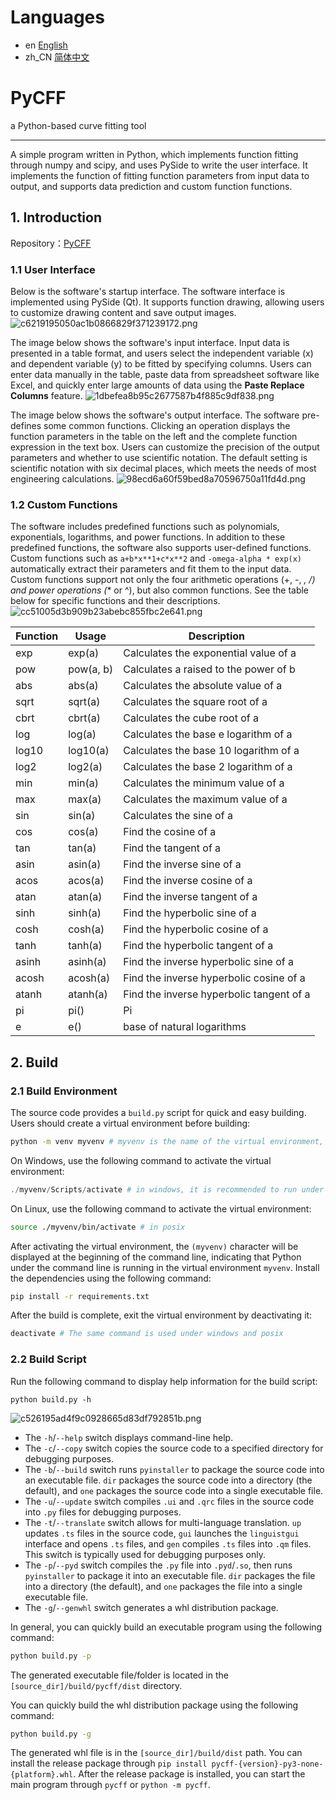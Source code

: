 # Languages

- en [English](README.md)
- zh_CN [简体中文](README.zh_CN.md)

# PyCFF
a Python-based curve fitting tool

---

A simple program written in Python, which implements function fitting through numpy and scipy, and uses PySide to write the user interface. It implements the function of fitting function parameters from input data to output, and supports data prediction and custom function functions.

## 1. Introduction

Repository：[PyCFF](https://github.com/AndrewMoa2005/PyCFF/)

### 1.1 User Interface

Below is the software's startup interface. The software interface is implemented using PySide (Qt). It supports function drawing, allowing users to customize drawing content and save output images.
![c6219195050ac1b0866829f371239172.png](./images/c6219195050ac1b0866829f371239172.png)

The image below shows the software's input interface. Input data is presented in a table format, and users select the independent variable (x) and dependent variable (y) to be fitted by specifying columns. Users can enter data manually in the table, paste data from spreadsheet software like Excel, and quickly enter large amounts of data using the **Paste Replace Columns** feature.
![1dbefea8b95c2677587b4f885c9df838.png](./images/1dbefea8b95c2677587b4f885c9df838.png)

The image below shows the software's output interface. The software pre-defines some common functions. Clicking an operation displays the function parameters in the table on the left and the complete function expression in the text box. Users can customize the precision of the output parameters and whether to use scientific notation. The default setting is scientific notation with six decimal places, which meets the needs of most engineering calculations.
![98ecd6a60f59bed8a70596750a11fd4d.png](./images/98ecd6a60f59bed8a70596750a11fd4d.png)

### 1.2 Custom Functions

The software includes predefined functions such as polynomials, exponentials, logarithms, and power functions. In addition to these predefined functions, the software also supports user-defined functions. Custom functions such as `a+b*x**1+c*x**2` and `-omega-alpha * exp(x)` automatically extract their parameters and fit them to the input data. Custom functions support not only the four arithmetic operations (+, -, *, /) and power operations (** or ^), but also common functions. See the table below for specific functions and their descriptions.
![cc51005d3b909b23abebc855fbc2e641.png](./images/cc51005d3b909b23abebc855fbc2e641.png)


| Function | Usage | Description |
|---|---|---|
| exp | exp(a) | Calculates the exponential value of a |
| pow | pow(a, b) | Calculates a raised to the power of b |
| abs | abs(a) | Calculates the absolute value of a |
| sqrt | sqrt(a) | Calculates the square root of a |
| cbrt | cbrt(a) | Calculates the cube root of a |
| log | log(a) | Calculates the base e logarithm of a |
| log10 | log10(a) | Calculates the base 10 logarithm of a |
| log2 | log2(a) | Calculates the base 2 logarithm of a |
| min | min(a) | Calculates the minimum value of a |
| max | max(a) | Calculates the maximum value of a |
| sin | sin(a) | Calculates the sine of a |
| cos | cos(a) | Find the cosine of a |
| tan | tan(a) | Find the tangent of a |
| asin | asin(a) | Find the inverse sine of a |
| acos | acos(a) | Find the inverse cosine of a |
| atan | atan(a) | Find the inverse tangent of a |
| sinh | sinh(a) | Find the hyperbolic sine of a |
| cosh | cosh(a) | Find the hyperbolic cosine of a |
| tanh | tanh(a) | Find the hyperbolic tangent of a |
| asinh | asinh(a) | Find the inverse hyperbolic sine of a |
| acosh | acosh(a) | Find the inverse hyperbolic cosine of a |
| atanh | atanh(a) | Find the inverse hyperbolic tangent of a |
| pi | pi() | Pi |
| e | e() | base of natural logarithms |

## 2. Build

### 2.1 Build Environment

The source code provides a `build.py` script for quick and easy building. Users should create a virtual environment before building:
```bash
python -m venv myvenv # myvenv is the name of the virtual environment, which can be defined as needed
```

On Windows, use the following command to activate the virtual environment:
```powershell
./myvenv/Scripts/activate # in windows, it is recommended to run under posershell
```

On Linux, use the following command to activate the virtual environment:
```bash
source ./myvenv/bin/activate # in posix
```

After activating the virtual environment, the `(myvenv)` character will be displayed at the beginning of the command line, indicating that Python under the command line is running in the virtual environment `myvenv`. Install the dependencies using the following command:
```bash
pip install -r requirements.txt
```

After the build is complete, exit the virtual environment by deactivating it:
```bash
deactivate # The same command is used under windows and posix
```

### 2.2 Build Script

Run the following command to display help information for the build script:
```
python build.py -h
```
![c526195ad4f9c0928665d83df792851b.png](./images/c526195ad4f9c0928665d83df792851b.png)

 - The `-h`/`--help` switch displays command-line help.
 - The `-c`/`--copy` switch copies the source code to a specified directory for debugging purposes.
 - The `-b`/`--build` switch runs `pyinstaller` to package the source code into an executable file. `dir` packages the source code into a directory (the default), and `one` packages the source code into a single executable file.
 - The `-u`/`--update` switch compiles `.ui` and `.qrc` files in the source code into `.py` files for debugging purposes.
 - The `-t`/`--translate` switch allows for multi-language translation. `up` updates `.ts` files in the source code, `gui` launches the `linguistgui` interface and opens `.ts` files, and `gen` compiles `.ts` files into `.qm` files. This switch is typically used for debugging purposes only.
 - The `-p`/`--pyd` switch compiles the `.py` file into `.pyd`/`.so`, then runs `pyinstaller` to package it into an executable file. `dir` packages the file into a directory (the default), and `one` packages the file into a single executable file.
 - The `-g`/`--genwhl` switch generates a whl distribution package.

In general, you can quickly build an executable program using the following command:
```bash
python build.py -p
```
The generated executable file/folder is located in the `[source_dir]/build/pycff/dist` directory.

You can quickly build the whl distribution package using the following command:
```bash
python build.py -g
```
The generated whl file is in the `[source_dir]/build/dist` path. You can install the release package through `pip install pycff-{version}-py3-none-{platform}.whl`. After the release package is installed, you can start the main program through `pycff` or `python -m pycff`.
